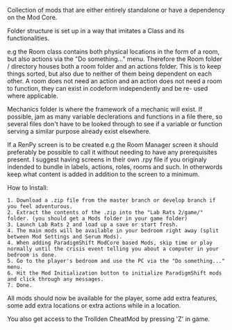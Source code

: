 Collection of mods that are either entirely standalone or have a dependency on the Mod Core.

Folder structure is set up in a way that imitates a Class and its functionalities.

e.g the Room class contains both physical locations in the form of a room, but also actions via the "Do something..." menu.
Therefore the Room folder / directory houses both a room folder and an actions folder. 
This is to keep things sorted, but also due to neither of them being dependent on each other.
A room does not need an action and an action does not need a room to function, they can exist in codeform independently and be re- used where applicable.

Mechanics folder is where the framework of a mechanic will exist.
If possible, jam as many variable declerations and functions in a file there, so several files don't have to be looked through to see if a variable or function
serving a similar purpose already exist elsewhere.

If a RenPy screen is to be created e.g the Room Manager screen it should preferably be possible to call it without needing to have any prerequisites present.
I suggest having screens in their own .rpy file if you originaly indended to bundle in labels, actions, roles, rooms and such. In otherwords keep what content is added in addition
to the screen to a minimum.

How to Install:

    1. Download a .zip file from the master branch or develop branch if you feel adventurous.
    2. Extract the contents of the .zip into the "Lab Rats 2/game/" folder. (you should get a Mods folder in your game folder)
    3. Launch Lab Rats 2 and load up a save or start fresh.
	4. The main mods will be available in your bedroom right away (split between Mod Settings and Serum Mods).
    4. When adding ParadigmShift ModCore based Mods, skip time or play normally until the crisis event telling you about a computer in your bedroom is done.
    5. Go to the player's bedroom and use the PC via the "Do something..." menu.
    6. Hit the Mod Initialization button to initialize ParadigmShift mods and click through any messages.
    7. Done. 
	
All mods should now be available for the player, some add extra features, some add extra locations or extra actions while in a location.

You also get access to the Trollden CheatMod by pressing 'Z' in game.
